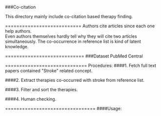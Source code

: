 ###Co-citation

This directory mainly include co-citation based therapy finding.

===========================
Authors cite articles since each one help authors.  
Even authors themselves hardly tell why they will cite two articles simultaneously. 
The co-occurrence in reference list is kind of latent knowledge. 

============================
###Dataset
PubMed Central

=============================
Procedures:
####1. Fetch full text papers contained "Stroke" related concept.


####2. Extract therapies co-occurred with stroke from reference list.


####3. Filter and sort the therapies.

####4. Human checking.

================================
####Usage:


